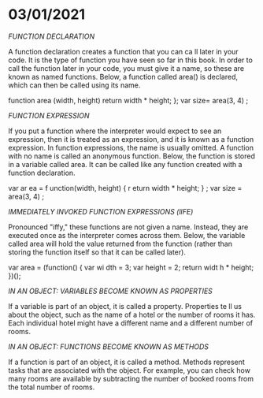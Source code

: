 # **03/01/2021**

*FUNCTION DECLARATION*

A function declaration creates a function that you
can ca ll later in your code. It is the type of function
you have seen so far in this book.
In order to call the function later in your code, you
must give it a name, so these are known as named
functions. Below, a function called area() is
declared, which can then be called using its name.

function area (width, height)
return width * height;
};
var size= area(3, 4) ;

*FUNCTION EXPRESSION*

If you put a function where the interpreter would
expect to see an expression, then it is treated as an
expression, and it is known as a function expression.
In function expressions, the name is usually omitted.
A function with no name is called an anonymous
function. Below, the function is stored in a variable
called area. It can be called like any function created
with a function declaration.

var ar ea = f unction(width, height) {
r eturn width * height;
} ;
var size = area(3, 4) ;

*IMMEDIATELY INVOKED FUNCTION EXPRESSIONS (llFE)*

Pronounced "iffy," these functions are not given
a name. Instead, they are executed once as the
interpreter comes across them.
Below, the variable called area will hold the value
returned from the function (rather than storing the
function itself so that it can be called later).

var area = (function() {
var wi dth = 3;
var height = 2;
return widt h * height;
})();

*IN AN OBJECT: VARIABLES BECOME KNOWN AS PROPERTIES*

If a variable is part of an object, it is called a
property. Properties te ll us about the object, such as
the name of a hotel or the number of rooms it has.
Each individual hotel might have a different name
and a different number of rooms.

*IN AN OBJECT: FUNCTIONS BECOME KNOWN AS METHODS*

If a function is part of an object, it is called a method.
Methods represent tasks that are associated with
the object. For example, you can check how many
rooms are available by subtracting the number of
booked rooms from the total number of rooms.